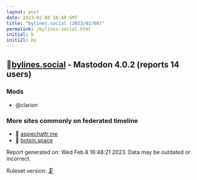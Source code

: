 ```yaml
---
layout: post
date: 2023-02-08 16:48 GMT
title: "bylines.social (2023/02/08)"
permalink: /bylines-social.html
initial: b
initi2l: by
---
```


## 🐘[bylines.social](https://bylines.social) - Mastodon 4.0.2 (reports 14 users)

### Mods
 * @clarion

### More sites commonly on federated timeline

* 🐘 [aspiechattr.me](/aspiechattr-me.html)
* 🐘 [botsin.space](/botsin-space.html)

Report generated on: Wed Feb  8 16:48:21 2023. Data may be outdated or incorrect.

Ruleset version: [🗜](/version-clamp)
